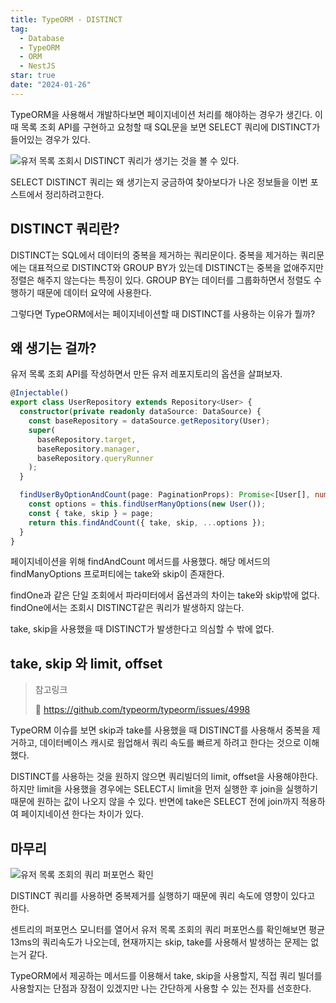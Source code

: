 ```yaml
---
title: TypeORM - DISTINCT
tag:
  - Database
  - TypeORM
  - ORM
  - NestJS
star: true
date: "2024-01-26"
---
```


TypeORM을 사용해서 개발하다보면 페이지네이션 처리를 해야하는 경우가 생긴다.
이 때 목록 조회 API를 구현하고 요청할 때 SQL문을 보면 SELECT 쿼리에 DISTINCT가 들어있는 경우가 있다.

![유저 목록 조회시 DISTINCT 쿼리가 생기는 것을 볼 수 있다.](https://github.com/Zamoca42/blog/assets/96982072/f109a7a3-0fe3-43da-9d7b-5cc149e79553)

SELECT DISTINCT 쿼리는 왜 생기는지 궁금하여 찾아보다가 나온 정보들을 이번 포스트에서 정리하려고한다.

<!--end-->

## DISTINCT 쿼리란?

DISTINCT는 SQL에서 데이터의 중복을 제거하는 쿼리문이다.
중복을 제거하는 쿼리문에는 대표적으로 DISTINCT와 GROUP BY가 있는데 DISTINCT는 중복을 없애주지만
정렬은 해주지 않는다는 특징이 있다.
GROUP BY는 데이터를 그룹화하면서 정렬도 수행하기 때문에 데이터 요약에 사용한다.

그렇다면 TypeORM에서는 페이지네이션할 때 DISTINCT를 사용하는 이유가 뭘까?

## 왜 생기는 걸까?

유저 목록 조회 API를 작성하면서 만든 유저 레포지토리의 옵션을 살펴보자.

```ts
@Injectable()
export class UserRepository extends Repository<User> {
  constructor(private readonly dataSource: DataSource) {
    const baseRepository = dataSource.getRepository(User);
    super(
      baseRepository.target,
      baseRepository.manager,
      baseRepository.queryRunner
    );
  }

  findUserByOptionAndCount(page: PaginationProps): Promise<[User[], number]> {
    const options = this.findUserManyOptions(new User());
    const { take, skip } = page;
    return this.findAndCount({ take, skip, ...options });
  }
}
```

페이지네이션을 위해 findAndCount 메서드를 사용했다.
해당 메서드의 findManyOptions 프로퍼티에는 take와 skip이 존재한다.

findOne과 같은 단일 조회에서 파라미터에서 옵션과의 차이는 take와 skip밖에 없다.
findOne에서는 조회시 DISTINCT같은 쿼리가 발생하지 않는다.

take, skip을 사용했을 때 DISTINCT가 발생한다고 의심할 수 밖에 없다.

## take, skip 와 limit, offset

> 참고링크
>
> :pushpin: https://github.com/typeorm/typeorm/issues/4998

TypeORM 이슈를 보면 skip과 take를 사용했을 때 DISTINCT를 사용해서 중복을 제거하고,
데이터베이스 캐시로 웜업해서 쿼리 속도를 빠르게 하려고 한다는 것으로 이해했다.

DISTINCT를 사용하는 것을 원하지 않으면 쿼리빌더의 limit, offset을 사용해야한다.
하지만 limit을 사용했을 경우에는 SELECT시 limit을 먼저 실행한 후 join을 실행하기 때문에 원하는 값이 나오지 않을 수 있다.
반면에 take은 SELECT 전에 join까지 적용하여 페이지네이션 한다는 차이가 있다.

## 마무리

![유저 목록 조회의 쿼리 퍼포먼스 확인](https://github.com/Zamoca42/blog/assets/96982072/275e43b5-c84a-4cd7-ba2e-fd71e1d75b93)

DISTINCT 쿼리를 사용하면 중복제거를 실행하기 때문에 쿼리 속도에 영향이 있다고 한다.

센트리의 퍼포먼스 모니터를 열어서 유저 목록 조회의 쿼리 퍼포먼스를 확인해보면 평균 13ms의 쿼리속도가 나오는데,
현재까지는 skip, take를 사용해서 발생하는 문제는 없는거 같다.

TypeORM에서 제공하는 메서드를 이용해서 take, skip을 사용할지, 직접 쿼리 빌더를 사용할지는
단점과 장점이 있겠지만 나는 간단하게 사용할 수 있는 전자를 선호한다.

